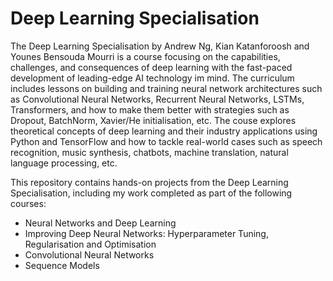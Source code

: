 # Deep Learning Specialisation

The Deep Learning Specialisation by Andrew Ng, Kian Katanforoosh and Younes Bensouda Mourri is a course focusing on the capabilities, challenges, and consequences of deep learning with the fast-paced development of leading-edge AI technology im mind. The curriculum includes lessons on building and training neural network architectures such as Convolutional Neural Networks, Recurrent Neural Networks, LSTMs, Transformers, and how to make them better with strategies such as Dropout, BatchNorm, Xavier/He initialisation, etc. The couse explores theoretical concepts of deep learning and their industry applications using Python and TensorFlow and how to tackle real-world cases such as speech recognition, music synthesis, chatbots, machine translation, natural language processing, etc.

This repository contains hands-on projects from the Deep Learning Specialisation, including my work completed as part of the following courses:
* Neural Networks and Deep Learning
* Improving Deep Neural Networks: Hyperparameter Tuning, Regularisation and Optimisation
* Convolutional Neural Networks
* Sequence Models
